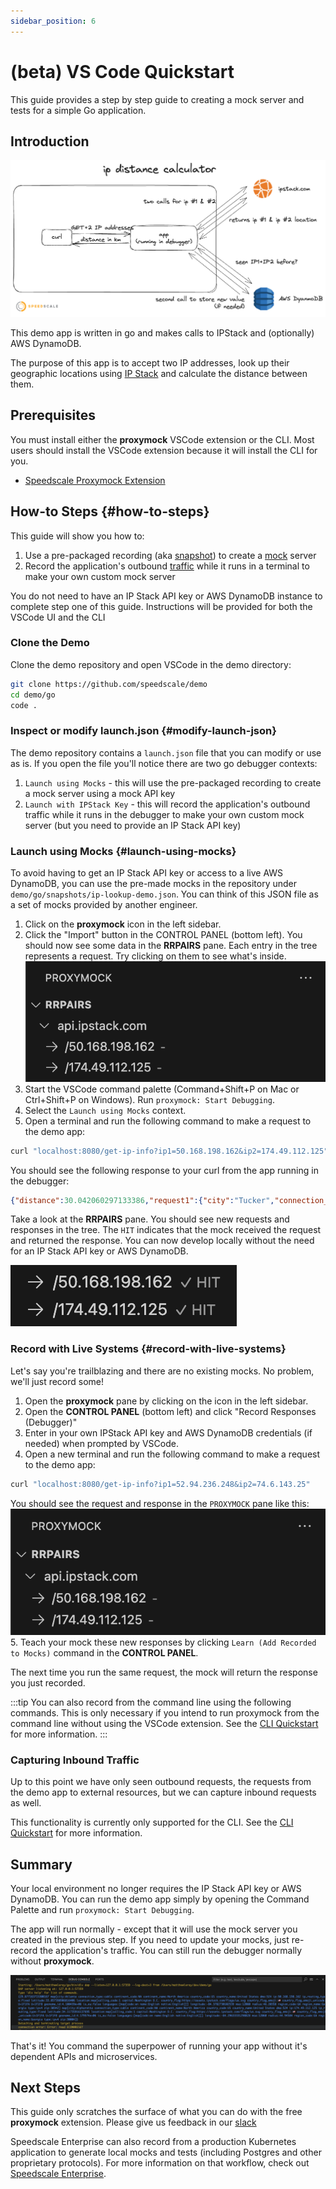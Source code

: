 ```yaml
---
sidebar_position: 6
---
```


# (beta) VS Code Quickstart


This guide provides a step by step guide to creating a mock server and tests for a simple Go application.

## Introduction

![Architecture Overview](./quickstart/ip-lookup-demo-architecture.png)

This demo app is written in go and makes calls to IPStack and (optionally) AWS DynamoDB.

The purpose of this app is to accept two IP addresses, look up their geographic locations using [IP Stack](https://ipstack.com/) and calculate the distance between them.

## Prerequisites

You must install either the **proxymock** VSCode extension or the CLI. Most users should install the VSCode extension because it will install the CLI for you.

* [Speedscale Proxymock Extension](./installation.md)

## How-to Steps {#how-to-steps}

This guide will show you how to:
1. Use a pre-packaged recording (aka [snapshot](reference/glossary.md#snapshot)) to create a [mock](reference/glossary.md#mock) server
1. Record the application's outbound [traffic](reference/glossary.md#traffic) while it runs in a terminal to make your own custom mock server

You do not need to have an IP Stack API key or AWS DynamoDB instance to complete step one of this guide. Instructions will be provided for both the VSCode UI and the CLI

### Clone the Demo

Clone the demo repository and open VSCode in the demo directory:

```bash
git clone https://github.com/speedscale/demo
cd demo/go
code .
```

### Inspect or modify launch.json {#modify-launch-json}

The demo repository contains a `launch.json` file that you can modify or use as is. If you open the file you'll notice there are two go debugger contexts:

1. `Launch using Mocks` - this will use the pre-packaged recording to create a mock server using a mock API key
1. `Launch with IPStack Key` - this will record the application's outbound traffic while it runs in the debugger to make your own custom mock server (but you need to provide an IP Stack API key)

### Launch using Mocks {#launch-using-mocks}

To avoid having to get an IP Stack API key or access to a live AWS DynamoDB, you can use the pre-made mocks in the repository under `demo/go/snapshots/ip-lookup-demo.json`.  You can think of this JSON file as a set of mocks provided by another engineer. 

1. Click on the **proxymock** icon in the left sidebar.
1. Click the "Import" button in the CONTROL PANEL (bottom left). You should now see some data in the **RRPAIRS** pane. Each entry in the tree represents a request. Try clicking on them to see what's inside.
![rrpairs](./quickstart/rrpairs.png)
1. Start the VSCode command palette (Command+Shift+P on Mac or Ctrl+Shift+P on Windows). Run `proxymock: Start Debugging`.
1. Select the `Launch using Mocks` context.
1. Open a terminal and run the following command to make a request to the demo app:
```bash
curl "localhost:8080/get-ip-info?ip1=50.168.198.162&ip2=174.49.112.125"
```

You should see the following response to your curl from the app running in the debugger:

```json
{"distance":30.042060297133386,"request1":{"city":"Tucker","connection_type":"cable","continent_code":"NA","continent_name":"North America","country_code":"US","country_name":"United States","dma":"524","ip":"50.168.198.162","ip_routing_type":"fixed","latitude":33.856021881103516,"location":{"calling_code":"1","capital":"Washington D.C.","country_flag":"https://assets.ipstack.com/flags/us.svg","country_flag_emoji":"🇺🇸","country_flag_emoji_unicode":"U+1F1FA U+1F1F8","geoname_id":4227213,"is_eu":false,"languages":[{"code":"en","name":"English","native":"English"}]},"longitude":-84.21367645263672,"msa":"12060","radius":"46.20358","region_code":"GA","region_name":"Georgia","type":"ipv4","zip":"30084"},"request2":{"city":"Alpharetta","connection_type":"cable","continent_code":"NA","continent_name":"North America","country_code":"US","country_name":"United States","dma":"524","ip":"174.49.112.125","ip_routing_type":"fixed","latitude":34.11735916137695,"location":{"calling_code":"1","capital":"Washington D.C.","country_flag":"https://assets.ipstack.com/flags/us.svg","country_flag_emoji":"🇺🇸","country_flag_emoji_unicode":"U+1F1FA U+1F1F8","geoname_id":4179574,"is_eu":false,"languages":[{"code":"en","name":"English","native":"English"}]},"longitude":-84.29633331298828,"msa":"12060","radius":"44.94584","region_code":"GA","region_name":"Georgia","type":"ipv4","zip":"30004"}}
```

Take a look at the **RRPAIRS** pane. You should see new requests and responses in the tree. The `HIT` indicates that the mock received the request and returned the response. You can now develop locally without the need for an IP Stack API key or AWS DynamoDB.

![rrpairs](./quickstart/rrpairs-hit.png)

### Record with Live Systems {#record-with-live-systems}

Let's say you're trailblazing and there are no existing mocks. No problem, we'll just record some!

1. Open the **proxymock** pane by clicking on the icon in the left sidebar.
2. Open the **CONTROL PANEL** (bottom left) and click "Record Responses (Debugger)"
3. Enter in your own IPStack API key and AWS DynamoDB credentials (if needed) when prompted by VSCode.
4. Open a new terminal and run the following command to make a request to the demo app:
```bash
curl "localhost:8080/get-ip-info?ip1=52.94.236.248&ip2=74.6.143.25"
```
You should see the request and response in the `PROXYMOCK` pane like this:
![request and response](./quickstart/rrpairs.png)
5. Teach your mock these new responses by clicking `Learn (Add Recorded to Mocks)` command in the **CONTROL PANEL**.

The next time you run the same request, the mock will return the response you just recorded.

:::tip
You can also record from the command line using the following commands. This is only necessary if you intend to run proxymock from the command line without using the VSCode extension. See the [CLI Quickstart](./quickstart-cli.md) for more information.
:::

### Capturing Inbound Traffic

Up to this point we have only seen outbound requests, the requests from the demo app to external resources, but we can capture inbound requests as well.

This functionality is currently only supported for the CLI.  See the [CLI Quickstart](./quickstart-cli.md#capturing-inbound-traffic) for more information.

## Summary

Your local environment no longer requires the IP Stack API key or AWS DynamoDB. You can run the demo app simply by opening the Command Palette and run `proxymock: Start Debugging`.

The app will run normally - except that it will use the mock server you created in the previous step. If you need to update your mocks, just re-record the application's traffic. You can still run the debugger normally without **proxymock**.

![debug output](./quickstart/debug-output.png)

That's it! You command the superpower of running your app without it's dependent APIs and microservices.

## Next Steps

This guide only scratches the surface of what you can do with the free **proxymock** extension. Please give us feedback in our [slack](https://slack.speedscale.com)

Speedscale Enterprise can also record from a production Kubernetes application to generate local mocks and tests (including Postgres and other proprietary protocols). For more information on that workflow, check out [Speedscale Enterprise](../../intro.md).
